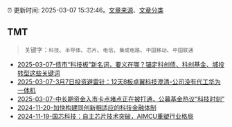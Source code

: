 :alarm_clock: 更新时间: 2025-03-07 15:32:46。[文章来源](/README.md)、[文章分类](/TAGS.md)

## TMT


> 关键字：`科技`、`半导体`、`芯片`、`电信`、`集成电路`、`中国移动`、`中国联通`



- [2025-03-07-债市“科技板”新名词，要义在哪？锚定科创债、科创基金、城投转型这些关键词](https://www.cls.cn/detail/1964383) 
- [2025-03-07-3月7日投资避雷针：12天8板卓翼科技澄清-公司没有代工华为一体机](https://www.cls.cn/detail/1964137) 
- [2025-03-07-中长期资金入市卡点堵点正在被打通，公募基金热议“科技时刻”](https://www.cls.cn/detail/1964367) 
- [2024-11-20-加快构建同创新相适应的科技金融体制](https://xueqiu.com/9193403816/313561745) 
- [2024-11-19-国芯科技：自主芯片技术突破，AIMCU重塑行业格局](https://xueqiu.com/8151841495/313402043) 
